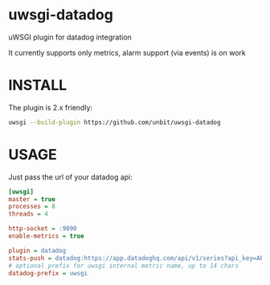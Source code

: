 uwsgi-datadog
=============

uWSGI plugin for datadog integration

It currently supports only metrics, alarm support (via events) is on work

INSTALL
=======

The plugin is 2.x friendly:

```sh
uwsgi --build-plugin https://github.com/unbit/uwsgi-datadog
```

USAGE
=====

Just pass the url of your datadog api:

```ini
[uwsgi]
master = true
processes = 8
threads = 4

http-socket = :9090
enable-metrics = true

plugin = datadog
stats-push = datadog:https://app.datadoghq.com/api/v1/series?api_key=API_KEY
# optional prefix for uwsgi internal metric name, up to 14 chars
datadog-prefix = uwsgi
